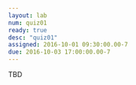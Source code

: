 ```yaml
---
layout: lab 
num: quiz01 
ready: true
desc: "quiz01"
assigned: 2016-10-01 09:30:00.00-7
due: 2016-10-03 17:00:00.00-7
---
```

TBD
